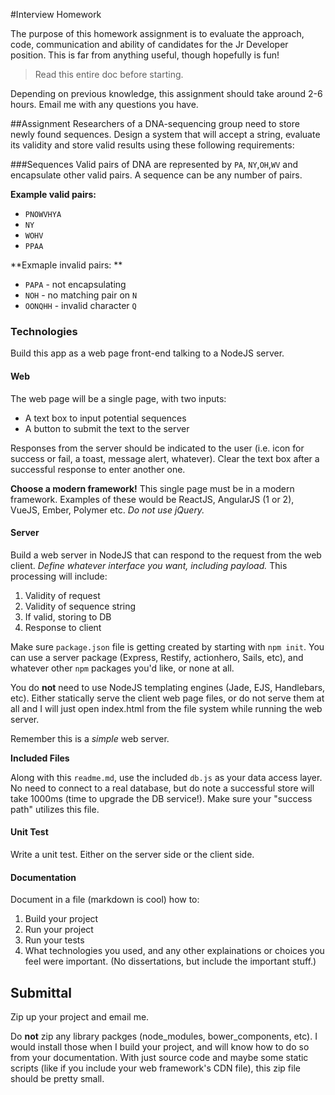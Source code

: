#Interview Homework

The purpose of this homework assignment is to evaluate the approach, code, communication and ability of candidates for the Jr Developer position. This is far from anything useful, though hopefully is fun! 

> Read this entire doc before starting.

Depending on previous knowledge, this assignment should take around 2-6 hours. Email me with any questions you have.


##Assignment
Researchers of a DNA-sequencing group need to store newly found sequences. Design a system that will accept a string, evaluate its validity and store valid results using these following requirements:

###Sequences
Valid pairs of DNA are represented by `PA`, `NY`,`OH`,`WV` and encapsulate other valid pairs. A sequence can be any number of pairs.

**Example valid pairs:**

* `PNOWVHYA`
* `NY`
* `WOHV`
* `PPAA`

**Exmaple invalid pairs: **

* `PAPA` - not encapsulating
* `NOH` - no matching pair on `N`
* `OONQHH` - invalid character `Q`

### Technologies

Build this app as a web page front-end talking to a NodeJS server. 

#### Web

The web page will be a single page, with two inputs:

* A text box to input potential sequences
* A button to submit the text to the server

Responses from the server should be indicated to the user (i.e. icon for success or fail, a toast, message alert, whatever). Clear the text box after a successful response to enter another one.

**Choose a modern framework!** This single page must be in a modern framework. Examples of these would be ReactJS, AngularJS (1 or 2), VueJS, Ember, Polymer etc. *Do not use jQuery.*

#### Server

Build a web server in NodeJS that can respond to the request from the web client. *Define whatever interface you want, including payload.* This processing will include:

1. Validity of request
2. Validity of sequence string
3. If valid, storing to DB
4. Response to client

Make sure `package.json` file is getting created by starting with `npm init`. You can use a server package (Express, Restify, actionhero, Sails, etc), and whatever other `npm` packages you'd like, or none at all. 

You do **not** need to use NodeJS templating engines (Jade, EJS, Handlebars, etc). Either statically serve the client web page files, or do not serve them at all and I will just open index.html from the file system while running the web server.

Remember this is a *simple* web server. 

**Included Files**

Along with this `readme.md`, use the included `db.js` as your data access layer. No need to connect to a real database, but do note a successful store will take 1000ms (time to upgrade the DB service!). Make sure your "success path" utilizes this file.


#### Unit Test

Write a unit test. Either on the server side or the client side. 


#### Documentation

Document in a file (markdown is cool) how to:

1. Build your project
2. Run your project
3. Run your tests
3. What technologies you used, and any other explainations or choices you feel were important. (No dissertations, but include the important stuff.)


## Submittal

Zip up your project and email me. 

Do **not** zip any library packges (node_modules, bower_components, etc). I would install those when I build your project, and will know how to do so from your documentation. With just source code and maybe some static scripts (like if you include your web framework's CDN file), this zip file should be pretty small. 


